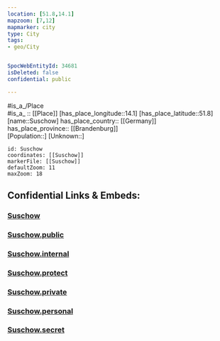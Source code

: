 ```yaml
---
location: [51.8,14.1] 
mapzoom: [7,12] 
mapmarker: city 
type: City
tags:
- geo/City


SpocWebEntityId: 34681
isDeleted: false
confidential: public

---
```

#is_a_/Place  
#is_a_ :: [[Place]] 
[has_place_longitude::14.1] 
[has_place_latitude::51.8] 
[name::Suschow] 
has_place_country:: [[Germany]]  
has_place_province:: [[Brandenburg]]  
[Population::] 
[Unknown::] 


```leaflet
id: Suschow
coordinates: [[Suschow]] 
markerFile: [[Suschow]] 
defaultZoom: 11 
maxZoom: 18
```


## Confidential Links & Embeds: 

### [Suschow](/_Standards/Earth/Continent/Europe/Europe~Central/Germany/Germany~East/Brandenburg/counties~Brandenburg/Oberspreewald-Lausitz/cities~Oberspreewald/Vetschau~Spreewald/boroughs~Vetschau/Suschow.md) 

### [Suschow.public](/_public/Earth/Continent/Europe/Europe~Central/Germany/Germany~East/Brandenburg/counties~Brandenburg/Oberspreewald-Lausitz/cities~Oberspreewald/Vetschau~Spreewald/boroughs~Vetschau/Suschow.public.md) 

### [Suschow.internal](/_internal/Earth/Continent/Europe/Europe~Central/Germany/Germany~East/Brandenburg/counties~Brandenburg/Oberspreewald-Lausitz/cities~Oberspreewald/Vetschau~Spreewald/boroughs~Vetschau/Suschow.internal.md) 

### [Suschow.protect](/_protect/Earth/Continent/Europe/Europe~Central/Germany/Germany~East/Brandenburg/counties~Brandenburg/Oberspreewald-Lausitz/cities~Oberspreewald/Vetschau~Spreewald/boroughs~Vetschau/Suschow.protect.md) 

### [Suschow.private](/_private/Earth/Continent/Europe/Europe~Central/Germany/Germany~East/Brandenburg/counties~Brandenburg/Oberspreewald-Lausitz/cities~Oberspreewald/Vetschau~Spreewald/boroughs~Vetschau/Suschow.private.md) 

### [Suschow.personal](/_personal/Earth/Continent/Europe/Europe~Central/Germany/Germany~East/Brandenburg/counties~Brandenburg/Oberspreewald-Lausitz/cities~Oberspreewald/Vetschau~Spreewald/boroughs~Vetschau/Suschow.personal.md) 

### [Suschow.secret](/_secret/Earth/Continent/Europe/Europe~Central/Germany/Germany~East/Brandenburg/counties~Brandenburg/Oberspreewald-Lausitz/cities~Oberspreewald/Vetschau~Spreewald/boroughs~Vetschau/Suschow.secret.md)

